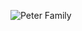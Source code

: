 ![Peter Family](https://mdn.alipayobjects.com/huamei_j8gzmo/afts/img/A*HNxrTLILmrsAAAAAAAAAAAAADrPSAQ/original)

